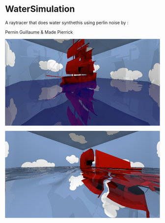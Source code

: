 # WaterSimulation
A raytracer that does water synthethis using perlin noise by : 

Pernin Guillaume & Made Pierrick

![Alt text](images/boat.png?raw=true "Boat afloat")

![Alt text](images/sinking_boat.png?raw=true "Sinking Boat")

